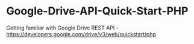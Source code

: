 # Google-Drive-API-Quick-Start-PHP
Getting familiar with Google Drive REST API - https://developers.google.com/drive/v3/web/quickstart/php
